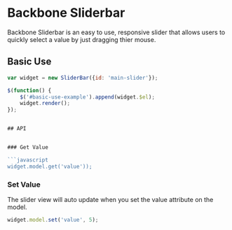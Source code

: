 Backbone Sliderbar
==================

Backbone Sliderbar is an easy to use, responsive slider that allows users to quickly select a value by just dragging thier mouse.

## Basic Use

```javascript
var widget = new SliderBar({id: 'main-slider'});

$(function() {
    $('#basic-use-example').append(widget.$el);  
    widget.render();
});


## API


### Get Value

```javascript
widget.model.get('value'));
```

### Set Value
The slider view will auto update when you set the value attribute on the model.
```javascript
widget.model.set('value', 5);
```
